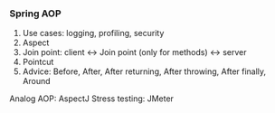 ### Spring AOP

1. Use cases: logging, profiling, security
2. Aspect
3. Join point: client <-> Join point (only for methods) <-> server
4. Pointcut
5. Advice: Before, After, After returning, After throwing, After finally, Around

Analog AOP: AspectJ
Stress testing: JMeter
